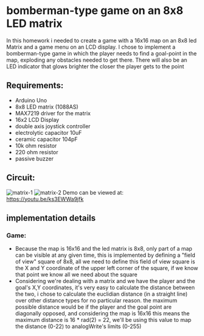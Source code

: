 # bomberman-type game on an 8x8 LED matrix
In this homework i needed to create a game with a 16x16 map on an 8x8 led Matrix and a game menu on an LCD display. I chose to implement a bomberman-type game in which the player needs to find a goal-point in the map, exploding any obstacles needed to get there. There will also be an LED indicator that glows brighter the closer the player gets to the point

## Requirements:
 - Arduino Uno
 - 8x8 LED matrix (1088AS)
 - MAX7219 driver for the matrix
 - 16x2 LCD Display
 - double axis joystick controller
 - electrolytic capacitor 10uF
 - ceramic capacitor 104pF
 - 10k ohm resistor
 - 220 ohm resistor
 - passive buzzer

## Circuit:
![matrix-1](https://github.com/blwUsama/8x8MatrixGame/assets/95240433/04488add-56c3-4c97-92c3-954e4a821ec9)
![matrix-2](https://github.com/blwUsama/8x8MatrixGame/assets/95240433/59f27eca-f827-4fa5-bf8d-7e8a7aa8f4ef)
Demo can be viewed at: https://youtu.be/ks3EWWa9jfk

 ## implementation details
### Game:
- Because the map is 16x16 and the led matrix is 8x8, only part of a map can be visible at any given time, this is implemented by defining a "field of view" square of 8x8, all we need to define this field of view square is the X and Y coordinate of the upper left corner of the square, if we know that point we know all we need about the square
- Considering we're dealing with a matrix and we have the player and the goal's X,Y coordinates, it's very easy to calculate the distance between the two, i chose to calculate the euclidian distance (in a straight line) over other distance types for no particular reason. the maximum possible distance would be if the player and the goal point are diagonally opposed, and considering the map is 16x16 this means the maximum distance is 16 * rad(2) = 22, we'll be using this value to map the distance (0-22) to analogWrite's limits (0-255)


